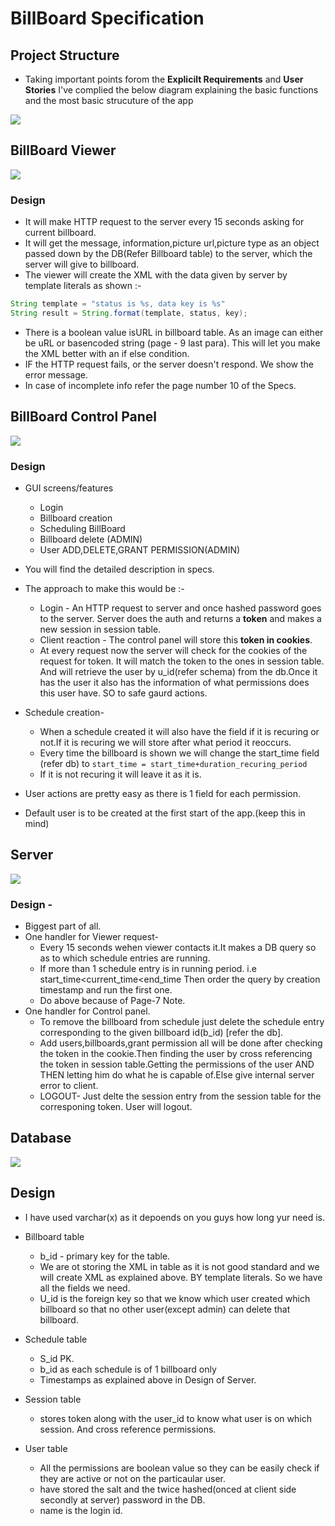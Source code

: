 # BillBoard Specification

## Project Structure

- Taking important points forom the **Explicilt Requirements** and **User Stories** I've complied the below diagram explaining the basic functions and the most basic strucuture of the app

<img src="images/app.png">

## BillBoard Viewer

<img src="images/viewer.png">

### Design

- It will make HTTP request to the server every 15 seconds asking for current billboard.
- It will get the message, information,picture url,picture type as an object passed down by the DB(Refer Billboard table) to the server, which the server will give to billboard.
- The viewer will create the XML with the data given by server by template literals as shown :-

```java
String template = "status is %s, data key is %s"
String result = String.format(template, status, key);
```

- There is a boolean value isURL in billboard table. As an image can either be uRL or basencoded string (page - 9 last para). This will let you make the XML better with an if else condition.
- IF the HTTP request fails, or the server doesn't respond. We show the error message.
- In case of incomplete info refer the page number 10 of the Specs.

## BillBoard Control Panel

<img src="images/control_panel.png">

### Design

- GUI screens/features
  - Login
  - Billboard creation
  - Scheduling BillBoard
  - Billboard delete (ADMIN)
  - User ADD,DELETE,GRANT PERMISSION(ADMIN)
- You will find the detailed description in specs.
- The approach to make this would be :-

  - Login - An HTTP request to server and once hashed password goes to the server. Server does the auth and returns a **token** and makes a new session in session table.
  - Client reaction - The control panel will store this **token in cookies**.
  - At every request now the server will check for the cookies of the request for token.
    It will match the token to the ones in session table. And will retrieve the user by u_id(refer schema) from the db.Once it has the user it also has the information of what permissions does this user have. SO to safe gaurd actions.

- Schedule creation-
  - When a schedule created it will also have the field if it is recuring or not.If it is recuring we will store after what period it reoccurs.
  - Every time the billboard is shown we will change the start_time field (refer db) to
    `start_time = start_time+duration_recuring_period`
  - If it is not recuring it will leave it as it is.
- User actions are pretty easy as there is 1 field for each permission.
- Default user is to be created at the first start of the app.(keep this in mind)

## Server

<img src="images/server.png">

### Design -

- Biggest part of all.
- One handler for Viewer request-
  - Every 15 seconds wehen viewer contacts it.It makes a DB query so as to which schedule entries are running.
  - If more than 1 schedule entry is in running period. i.e start_time\<current_time\<end_time
    Then order the query by creation timestamp and run the first one.
  - Do above because of Page-7 Note.
- One handler for Control panel.
  - To remove the billboard from schedule just delete the schedule entry corresponding to the given billboard id(b_id) [refer the db].
  - Add users,billboards,grant permission all will be done after checking the token in the cookie.Then finding the user by cross referencing the token in session table.Getting the permissions of the user AND THEN letting him do what he is capable of.Else give internal server error to client.
  - LOGOUT- Just delte the session entry from the session table for the corresponing token. User will logout.

## Database

<img src="images/schema.png">

## Design

- I have used varchar(x) as it depoends on you guys how long yur need is.
- Billboard table

  - b_id - primary key for the table.
  - We are ot storing the XML in table as it is not good standard and we will create XML as explained above. BY template literals. So we have all the fields we need.
  - U_id is the foreign key so that we know which user created which billboard so that no other user(except admin) can delete that billboard.

- Schedule table

  - S_id PK.
  - b_id as each schedule is of 1 billboard only
  - Timestamps as explained above in Design of Server.

- Session table
  - stores token along with the user_id to know what user is on which session. And cross reference permissions.
- User table
  - All the permissions are boolean value so they can be easily check if they are active or not on the particaular user.
  - have stored the salt and the twice hashed(onced at client side secondly at server) password in the DB.
  - name is the login id.
